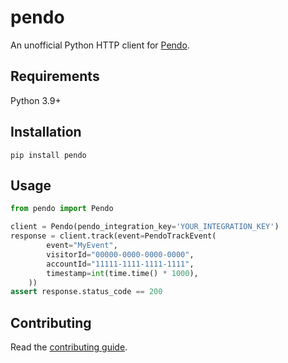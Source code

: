 # pendo

An unofficial Python HTTP client for [Pendo](https://developers.pendo.io/docs).

## Requirements

Python 3.9+

## Installation

```shell
pip install pendo
```

## Usage

```python
from pendo import Pendo

client = Pendo(pendo_integration_key='YOUR_INTEGRATION_KEY')
response = client.track(event=PendoTrackEvent(
        event="MyEvent",
        visitorId="00000-0000-0000-0000",
        accountId="11111-1111-1111-1111",
        timestamp=int(time.time() * 1000),
    ))
assert response.status_code == 200
```

## Contributing

Read the [contributing guide](CONTRIBUTING.md).
